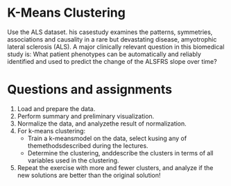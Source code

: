 # K-Means Clustering
Use the ALS dataset. his casestudy examines the patterns, symmetries, associations  and  causality  in  a  rare  but  devastating  disease,  amyotrophic  lateral  sclerosis (ALS).  A  major  clinically  relevant  question  in  this  biomedical  study  is: What  patient phenotypes can be automatically and reliably identified and used to predict the change of the ALSFRS slope over time?

# Questions and assignments
1. Load and prepare the data.
2. Perform summary and preliminary visualization.
3. Normalize the data, and analyzethe result of normalization.
4. For k-means clustering:
    - Train a k-meansmodel on the data, select kusing any of themethodsdescribed during the lectures.
    - Determine the clustering, anddescribe the clusters in terms of all variables used in the clustering.
5. Repeat the exercise with more and fewer clusters, and analyze if the new solutions are better than the original solution!